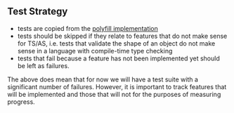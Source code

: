 ## Test Strategy

- tests are copied from the [polyfill implementation](https://github.com/tc39/proposal-temporal/tree/main/polyfill/test)
- tests should be skipped if they relate to features that do not make sense for TS/AS, i.e. tests that validate the shape of an object do not make sense in a language with compile-time type checking
- tests that fail because a feature has not been implemented yet should be left as failures.

The above does mean that for now we will have a test suite with a significant number of failures. However, it is important to track features that will be implemented and those that will not for the purposes of measuring progress.